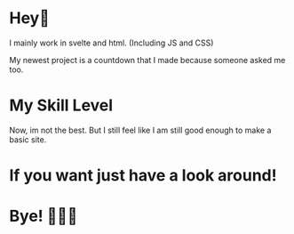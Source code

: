 # Hey👋
I mainly work in svelte and html. (Including JS and CSS)

My newest project is a countdown that I made because someone asked me too.

# My Skill Level
Now, im not the best. But I still feel like I am still good enough to make a basic site.

# If you want just have a look around!

# Bye! 👋👋👋
